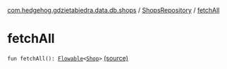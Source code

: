 [com.hedgehog.gdzietabiedra.data.db.shops](../index.md) / [ShopsRepository](index.md) / [fetchAll](./fetch-all.md)

# fetchAll

`fun fetchAll(): `[`Flowable`](http://reactivex.io/RxJava/javadoc/io/reactivex/Flowable.html)`<`[`Shop`](../../com.github.asvid.biedra.domain/-shop/index.md)`>` [(source)](https://github.com/asvid/GdzieTaBiedra/tree/master/app/src/main/java/com/hedgehog/gdzietabiedra/data/repository/shops/ShopsRepository.kt#L17)